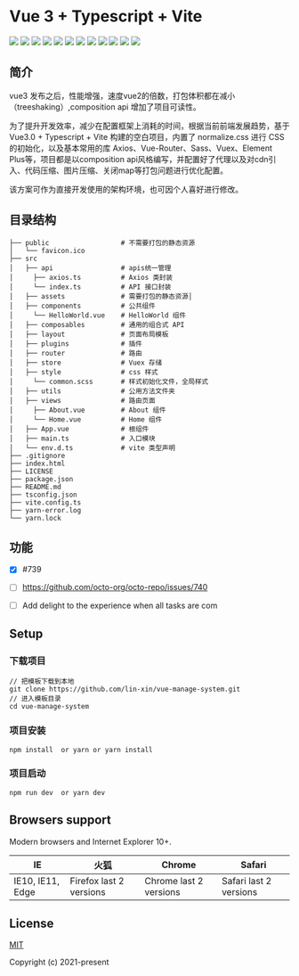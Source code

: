 # Vue 3 + Typescript + Vite


![](https://img.shields.io/badge/vue-3.2.6-brightgreen)
![](https://img.shields.io/badge/vue--router-4.0.0-brightgreen)
![](https://img.shields.io/badge/vuex-4.0.2-brightgreen)
![](https://img.shields.io/badge/axios-0.21.4-brightgreen)
![](https://img.shields.io/badge/sass-1.41.0-brightgreen)
![](https://img.shields.io/badge/normalize.css-v8.0.1-brightgreen)
![](https://img.shields.io/badge/element--plus-1.1.0-brightgreen)
![](https://img.shields.io/badge/Typescript-4.3.2-brightgreen)
![](https://img.shields.io/badge/vite-2.5.4-brightgreen)
![](https://img.shields.io/badge/license-MIT-green)
![](https://img.shields.io/badge/release-v0.0.1-blue)
![](https://img.shields.io/badge/%24-donate-ff69b4)

## 简介

vue3 发布之后，性能增强，速度vue2的倍数，打包体积都在减小（treeshaking）,composition api 增加了项目可读性。

为了提升开发效率，减少在配置框架上消耗的时间，根据当前前端发展趋势，基于Vue3.0 + Typescript + Vite 构建的空白项目，内置了 normalize.css 进行 CSS 的初始化，以及基本常用的库 Axios、Vue-Router、Sass、Vuex、Element Plus等，项目都是以composition api风格编写，并配置好了代理以及对cdn引入、代码压缩、图片压缩、关闭map等打包问题进行优化配置。

该方案可作为直接开发使用的架构环境，也可因个人喜好进行修改。

## 目录结构

```
├── public                  # 不需要打包的静态资源
│   └── favicon.ico
├── src
│   ├── api                 # apis统一管理
│     ├── axios.ts          # Axios 类封装
│     └── index.ts          # API 接口封装
│   ├── assets              # 需要打包的静态资源│   
│   ├── components          # 公共组件
│     └── HelloWorld.vue    # HelloWorld 组件
│   ├── composables         # 通用的组合式 API
│   ├── layout              # 页面布局模板
│   ├── plugins             # 插件
│   ├── router              # 路由
│   ├── store               # Vuex 存储
│   ├── style               # css 样式
│     └── common.scss       # 样式初始化文件，全局样式
│   ├── utils               # 公用方法文件夹
│   ├── views               # 路由页面
│     ├── About.vue         # About 组件
│     └── Home.vue          # Home 组件
│   ├── App.vue             # 根组件
│   ├── main.ts             # 入口模块
│   └── env.d.ts            # vite 类型声明
├── .gitignore
├── index.html
├── LICENSE
├── package.json
├── README.md
├── tsconfig.json
├── vite.config.ts
├── yarn-error.log
└── yarn.lock
```


## 功能

- [x] #739
- [ ] https://github.com/octo-org/octo-repo/issues/740
- [ ] Add delight to the experience when all tasks are com


## Setup

### 下载项目
```
// 把模板下载到本地
git clone https://github.com/lin-xin/vue-manage-system.git
// 进入模板目录
cd vue-manage-system
```

### 项目安装

```
npm install  or yarn or yarn install
```

### 项目启动
```
npm run dev  or yarn dev
```

## Browsers support
Modern browsers and Internet Explorer 10+.

| IE  | 火狐 | Chrome |  Safari   |
| --- | --- | --- | --- |
|  IE10, IE11, Edge |  Firefox last 2 versions | Chrome last 2 versions | Safari last 2 versions |

## License
[MIT](https://github.com/rcyj-FED/vue3-composition-admin/blob/main/LICENSE)

Copyright (c) 2021-present


<!-- 此内容不会出现在呈现的 Markdown 中 

 - [x] Element Plus
 - [ ] 登录/注销
 - [ ] Dashboard
 - [ ] 表格
 - [ ] Tab 选项卡
 - [ ] 表单
 - [ ] 图表 📊
 - [ ] 富文本编辑器
 - [ ] 图片拖拽/裁剪上传
 - [ ] 权限测试
 - [ ] 404 / 403
 - [ ] 三级菜单
 - [ ] 自定义图标
 国际化


https://docs.github.com/en/github/writing-on-github/getting-started-with-writing-and-formatting-on-github/basic-writing-and-formatting-syntax#mentioning-people-and-teams

富文本

Vue-Quill-Editor：基于Quill、适用于Vue2的富文本编辑器。 访问地址：vue-quill-editor

markdown

掘金
mavonEditor：基于Vue的markdown编辑器。 访问地址：mavonEditor


## 项目结构

```
├─.vscode           // vscode配置文件
├─public            // 无需编译的静态资源目录
├─src                // 代码源文件目录
│  ├─apis            // apis统一管理
│  │  └─modules        // api模块
│  ├─assets            // 静态资源
│  │  └─images      
│  ├─components     // 项目组件目录
│  │  ├─Form
│  │  ├─Input
│  │  ├─Message
│  │  ├─Search
│  │  ├─Table
│  ├─directives     // 指令目录
│  │  └─print
│  ├─hooks            // hooks目录
│  ├─layouts        // 布局组件
│  │  ├─dashboard
│  │  │  ├─content
│  │  │  ├─header
│  │  │  └─sider
│  │  └─fullpage
│  ├─mock           // mock apu存放地址，和apis对应
│  │  └─modules
│  ├─router            // 路由相关
│  │  └─helpers
│  ├─store            // 状态管理相关
│  ├─styles            // 样式相关(后面降到css架构会涉及具体的目录)
│  ├─types            // 类型定义相关
│  ├─utils            // 工具类相关
│  └─views            // 页面目录地址
│      ├─normal    
│      └─system
└─template            // 模板相关
    ├─apis
    └─page



	
├── public                  # 不需要打包的静态资源
│   └── favicon.ico
├── src
│   ├── api                 # 后台 API 接口封装
│   ├── assets              # 需要打包的静态资源
│   ├── components          # 公共组件
│   ├── composables         # 通用的组合式 API
│   ├── layout              # 页面布局模板
│   ├── plugins             # 插件
│   ├── router              # 路由
│   ├── store               # Vuex 存储
│   ├── styles              # 样式
│     └── index.scss        # 全局通用样式
│   ├── utils               # 工具模块
│   ├── views               # 路由页面
│   ├── App.vue             # 根组件
│   ├── main.ts             # 入口模块
│   ├── shims-vue.d.ts      # 补充 .vue 模块类型声明
│   └── vite-env.d.ts       # 补充 vite 类型声明
├── .gitignore
├── README.md
├── index.html
├── package-lock.json
├── package.json
├── tsconfig.json
└── vite.config.ts

```

## 已集成插件

vue-router、vuex、sass、element-plus、eslint

# 项目搭建说明

## 搭建项目
使用 vite 脚手架，安装 Vue3、Vite、TypeScript,使用这种方法会安装最新的 vue 和 vite 版本

```
npm init @vitejs/app vue3-vite
```
安装过程中，1.选择 vue 2.选择 vue-ts 然后回车此时初始化项目安装完成

然后 进入到项目中 cd vue3-vite 进行包安装 可以使用 npm 也可以使用 yarn 这里我使用的是 yarn

```
npm install  or yarn or yarn install
npm run dev  or yarn dev
```

安装 vue-router@4

```
npm install vue-router@4

// or

yarn add vue-router@4 --save
```

安装 sass

```
yarn add sass --save-dev
```

安装 ElementPlus

```
yarn add element-plus
yarn add @element-plus/icons
```

安装 vuex4
```
yarn add vuex@next --save
```

安装 eslint prettier
```
yarn add --dev eslint prettier eslint-config-prettier eslint-plugin-prettier eslint-plugin-vue prettier
```


 "vue-cropperjs": "^5.0.0",
    "vue-i18n": "^9.0.0",
    "vue-schart": "^2.0.0",
    "wangeditor": "^4.7.4"
 "amfe-flexible": "^2.2.1",
"moment": "^2.29.0",
    "postcss-px2rem": "^0.3.0",
    "qs": "^6.9.4",
 "px2rem-loader": "^0.1.9",
    "stylus": "^0.54.7",
    "stylus-loader": "^3.0.2",
    "typescript": "~3.5.3",
    "vue-cli-plugin-element": "^1.0.1",
    "vue-template-compiler": "^2.6.10"
-->